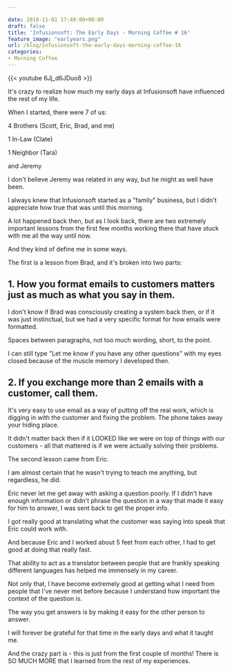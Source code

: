 ```yaml
---

date: 2018-11-01 17:49:00+00:00
draft: false
title: 'Infusionsoft: The Early Days - Morning Coffee # 16'
feature_image: "earlyears.png"
url: /blog/infusionsoft-the-early-days-morning-coffee-16
categories:
- Morning Coffee
---
```


{{< youtube 6Jj_d6JDuo8 >}}

It's crazy to realize how much my early days at Infusionsoft have influenced the rest of my life.

When I started, there were 7 of us:

4 Brothers (Scott, Eric, Brad, and me)

1 In-Law (Clate)

1 Neighbor (Tara)

and Jeremy

I don't believe Jeremy was related in any way, but he might as well have been. 

I always knew that Infusionsoft started as a "family" business, but I didn't appreciate how true that was until this morning.

A lot happened back then, but as I look back, there are two extremely important lessons from the first few months working there that have stuck with me all the way until now.

And they kind of define me in some ways.

The first is a lesson from Brad, and it's broken into two parts:

## 1. How you format emails to customers matters just as much as what you say in them.

I don't know if Brad was consciously creating a system back then, or if it was just instinctual, but we had a very specific format for how emails were formatted.

Spaces between paragraphs, not too much wording, short, to the point.

I can still type "Let me know if you have any other questions" with my eyes closed because of the muscle memory I developed then.

## 2. If you exchange more than 2 emails with a customer, call them. 

It's very easy to use email as a way of putting off the real work, which is digging in with the customer and fixing the problem. The phone takes away your hiding place.

It didn't matter back then if it LOOKED like we were on top of things with our customers - all that mattered is if we were actually solving their problems.

The second lesson came from Eric. 

I am almost certain that he wasn't trying to teach me anything, but regardless, he did.

Eric never let me get away with asking a question poorly. If I didn't have enough information or didn't phrase the question in a way that made it easy for him to answer, I was sent back to get the proper info.

I got really good at translating what the customer was saying into speak that Eric could work with.

And because Eric and I worked about 5 feet from each other, I had to get good at doing that really fast.

That ability to act as a translator between people that are frankly speaking different languages has helped me immensely in my career. 

Not only that, I have become extremely good at getting what I need from people that I've never met before because I understand how important the context of the question is.

The way you get answers is by making it easy for the other person to answer.

I will forever be grateful for that time in the early days and what it taught me.

And the crazy part is - this is just from the first couple of months! There is SO MUCH MORE that I learned from the rest of my experiences.
